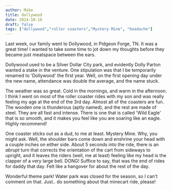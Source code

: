 ```yaml
---
author: Mike
title: dollywood
date: 2024-10-16
draft: false
tags: ["dollywood","roller coasters","Mystery Mine", "headache"]
---
```


Last week, our family went to Dollywood, in Pidgeon Forge, TN. It was a great time! I wanted to take some time to jot down my thoughts before they became just meatspace between the ears.

Dollywood used to be a Silver Dollar City park, and evidently Dolly Parton wanted a stake in the venture. One stipulation was that I be temporarily renamed to 'Dollywood' the first year. Well, on the first opening day under the new name, attendance was double the average, and the name stuck.

The weather was so great. Cold in the mornings, and warm in the afternoon. I think I went on most of the roller coaster rides with my son and was really feeling my age at the end of the 3rd day. Almost all of the coasters are fun. The wooden one is thunderous (aptly named), and the rest are made of steel. They are all fast and intense. There is one that is called 'Wild Eagle' that is so smooth, and it makes you feel like you are soaring like an eagle. Highly recommend!

One coaster sticks out as a dud, to me at least. Mystery Mine. Why, you might ask. Well, the shoulder bars come down and enshrine your head with a couple inches on either side. About 5 seconds into the ride, there is an _abrupt_ turn that corrects the orientation of the cart from sideways to upright, and it leaves the riders (well, me at least) feeling like my head is the clapper of a very large bell. DONG! Suffice to say, that was the end of rides for daddy that day. Felt like a hangover for about the rest of the day. 

Wonderful theme park! Water park was closed for the season, so I can't comment on that. Just.. do something about that minecart ride, please!
